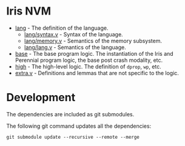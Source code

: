 # Iris NVM

* [lang](src/lang) - The definition of the language.
  * [lang/syntax.v](src/lang/syntax.v) - Syntax of the language.
  * [lang/memory.v](src/lang/memory.v) - Semantics of the memory subsystem.
  * [lang/lang.v](src/lang/lang.v) - Semantics of the language.
* [base](src/base) - The base program logic. The instantiation of the Iris and
  Perennial program logic, the base post crash modality, etc.
* [high](src/high) - The high-level logic. The definition of `dprop`, `wp`, etc.
* [extra.v](src/extra.v) - Definitions and lemmas that are not specific to the logic.

# Development

The dependencies are included as git submodules.

The following git command updates all the dependencies:
```
git submodule update --recursive --remote --merge
```

